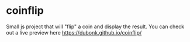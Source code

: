 # coinflip
Small js project that will "flip" a coin and display the result.
You can check out a live preview here https://dubonk.github.io/coinflip/

